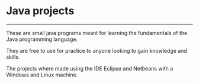 #  Java projects
---
These are small java programs meant for learning the fundamentals of the Java programming language. 

They are free to use for practice to anyone looking to gain knowledge and skills. 

The projects where made using the IDE Eclipse and Netbeans with a Windows and Linux machine. 

